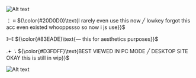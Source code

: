 ![Alt text](https://ik.imagekit.io/22tifjcqh/Untitled2_20251030184445.png)

⋮ ⌗ ${\color{#20D0D0}\text{I rarely even use this now ╱ lowkey forgot this acc even existed whooppssso so now i js use}}$

𐂯 ${\color{#83EADE}\text{— this for aesthetics purposes}}$

.𖥔 ݁ ˖ ${\color{#D3FDFF}\text{BEST VIEWED IN PC MODE ╱ DESKTOP SITE OKAY this is still in wip}}$

![Alt text](https://ik.imagekit.io/22tifjcqh/Untitled2_20251030201747.png)
